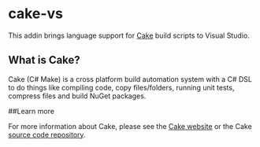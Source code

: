 # cake-vs

This addin brings language support for [Cake](http://cakebuild.net) build scripts to Visual Studio.

## What is Cake?

Cake (C# Make) is a cross platform build automation system with a C# DSL to do things like compiling code, copy files/folders, running unit tests, compress files and build NuGet packages.

##Learn more

For more information about Cake, please see the [Cake website](http://cakebuild.net) or the Cake [source code repository](https://github.com/cake-build/cake).
